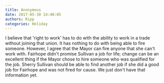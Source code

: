 ```yaml
---
title: Anonymous
date: 2017-05-30 14:48:05
authors: Ripp
categories: Holiday
---
```


 I believe that 'right to work' has to do with the ability to work in a trade without joining that union.  It has nothing to do with being able to fire someone.
However, I agree that the Mayor can fire anyone that she can't work with.  Fairhope didn't promise Sullivan a job for life; change can be an excellent thing if the Mayor chose to hire someone who was qualified for the job. Sherry Sullivan should be able to find another job if she did a good job for Fairhope and was not fired for cause.  We just don't have that information yet.